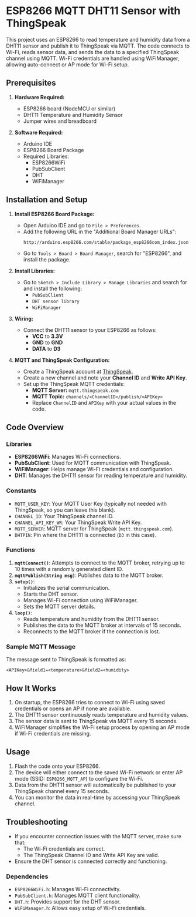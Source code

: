 # ESP8266 MQTT DHT11 Sensor with ThingSpeak

This project uses an ESP8266 to read temperature and humidity data from a DHT11 sensor and publish it to ThingSpeak via MQTT. The code connects to Wi-Fi, reads sensor data, and sends the data to a specified ThingSpeak channel using MQTT. Wi-Fi credentials are handled using WiFiManager, allowing auto-connect or AP mode for Wi-Fi setup.

## Prerequisites

1. **Hardware Required:**
   - ESP8266 board (NodeMCU or similar)
   - DHT11 Temperature and Humidity Sensor
   - Jumper wires and breadboard

2. **Software Required:**
   - Arduino IDE
   - ESP8266 Board Package
   - Required Libraries: 
     - ESP8266WiFi
     - PubSubClient
     - DHT
     - WiFiManager

## Installation and Setup

1. **Install ESP8266 Board Package:**
   - Open Arduino IDE and go to `File > Preferences`.
   - Add the following URL in the "Additional Board Manager URLs": 
     ```
     http://arduino.esp8266.com/stable/package_esp8266com_index.json
     ```
   - Go to `Tools > Board > Board Manager`, search for "ESP8266", and install the package.

2. **Install Libraries:**
   - Go to `Sketch > Include Library > Manage Libraries` and search for and install the following:
     - `PubSubClient`
     - `DHT sensor library`
     - `WiFiManager`

3. **Wiring:**
   - Connect the DHT11 sensor to your ESP8266 as follows:
     - **VCC** to **3.3V**
     - **GND** to **GND**
     - **DATA** to **D3**

4. **MQTT and ThingSpeak Configuration:**
   - Create a ThingSpeak account at [ThingSpeak](https://thingspeak.com/).
   - Create a new channel and note your **Channel ID** and **Write API Key**.
   - Set up the ThingSpeak MQTT credentials:
     - **MQTT Server:** `mqtt.thingspeak.com`
     - **MQTT Topic:** `channels/<ChannelID>/publish/<APIKey>`
     - Replace `ChannelID` and `APIKey` with your actual values in the code.

## Code Overview

### Libraries

- **ESP8266WiFi**: Manages Wi-Fi connections.
- **PubSubClient**: Used for MQTT communication with ThingSpeak.
- **WiFiManager**: Helps manage Wi-Fi credentials and configuration.
- **DHT**: Manages the DHT11 sensor for reading temperature and humidity.

### Constants

- `MQTT_USER_KEY`: Your MQTT User Key (typically not needed with ThingSpeak, so you can leave this blank).
- `CHANNEL_ID`: Your ThingSpeak channel ID.
- `CHANNEL_API_KEY_WR`: Your ThingSpeak Write API Key.
- `MQTT_SERVER`: MQTT server for ThingSpeak (`mqtt.thingspeak.com`).
- `DHTPIN`: Pin where the DHT11 is connected (`D3` in this case).

### Functions

1. **`mqttConnect()`**: Attempts to connect to the MQTT broker, retrying up to 10 times with a randomly generated client ID.
2. **`mqttPublish(String msg)`**: Publishes data to the MQTT broker.
3. **`setup()`**:
   - Initializes the serial communication.
   - Starts the DHT sensor.
   - Manages Wi-Fi connection using WiFiManager.
   - Sets the MQTT server details.
4. **`loop()`**:
   - Reads temperature and humidity from the DHT11 sensor.
   - Publishes the data to the MQTT broker at intervals of 15 seconds.
   - Reconnects to the MQTT broker if the connection is lost.

### Sample MQTT Message

The message sent to ThingSpeak is formatted as:
```
<APIKey>&field1=<temperature>&field2=<humidity>
```

## How It Works

1. On startup, the ESP8266 tries to connect to Wi-Fi using saved credentials or opens an AP if none are available.
2. The DHT11 sensor continuously reads temperature and humidity values.
3. The sensor data is sent to ThingSpeak via MQTT every 15 seconds.
4. WiFiManager simplifies the Wi-Fi setup process by opening an AP mode if Wi-Fi credentials are missing.

## Usage

1. Flash the code onto your ESP8266.
2. The device will either connect to the saved Wi-Fi network or enter AP mode (SSID: `ESP8266_MQTT_AP`) to configure the Wi-Fi.
3. Data from the DHT11 sensor will automatically be published to your ThingSpeak channel every 15 seconds.
4. You can monitor the data in real-time by accessing your ThingSpeak channel.

## Troubleshooting

- If you encounter connection issues with the MQTT server, make sure that:
  - The Wi-Fi credentials are correct.
  - The ThingSpeak Channel ID and Write API Key are valid.
- Ensure the DHT sensor is connected correctly and functioning.

### Dependencies
- `ESP8266WiFi.h`: Manages Wi-Fi connectivity.
- `PubSubClient.h`: Manages MQTT client functionality.
- `DHT.h`: Provides support for the DHT sensor.
- `WiFiManager.h`: Allows easy setup of Wi-Fi credentials.


